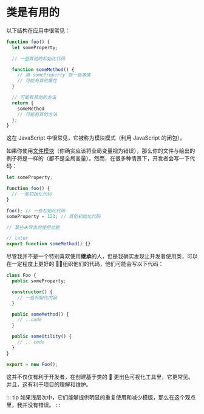 # 类是有用的

以下结构在应用中很常见：

```ts
function foo() {
  let someProperty;

  // 一些其他的初始化代码

  function someMethod() {
    // 用 someProperty 做一些事情
    // 可能有其他属性
  }

  // 可能有其他的方法
  return {
    someMethod
    // 可能有其他方法
  };
}
```

这在 JavaScript 中很常见，它被称为模块模式（利用 JavaScript 的闭包）。

如果你使用[文件模块](../project/modules.md#文件模块)（你确实应该将全局变量视为错误），那么你的文件与给出的例子将是一样的（都不是全局变量）。然而，在很多种情景下，开发者会写一下代码：

```ts
let someProperty;

function foo() {
  // 一些初始化代码
}

foo(); // 一些初始化代码
someProperty = 123; // 其他初始化代码

// 某些未导出的使用功能

// later
export function someMethod() {}
```

尽管我并不是一个特别喜欢使用**继承**的人，但是我确实发现让开发者使用类，可以在一定程度上更好的  组织他们的代码，他们可能会写以下代码：

```ts
class Foo {
  public someProperty;

  constructor() {
    // 一些初始化内容
  }

  public someMethod() {
    // ..code
  }

  public someUtility() {
    // .. code
  }
}

export = new Foo();
```

这并不仅仅有利于开发者，在创建基于类的  更出色可视化工具里，它更常见。并且，这有利于项目的理解和维护。

::: tip
如果浅层次中，它们能够提供明显的重复使用和减少模版，那么在这个观点里，我并没有错误。
:::
